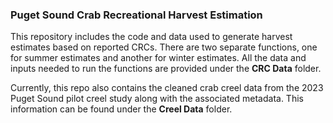 ### Puget Sound Crab Recreational Harvest Estimation 

This repository includes the code and data used to generate harvest estimates based on reported CRCs. There are two separate functions, one for summer estimates and another for winter estimates. All the data and inputs needed to run the functions are provided under the **CRC Data** folder. 


Currently, this repo also contains the cleaned crab creel data from the 2023 Puget Sound pilot creel study along with the associated metadata. This information can be found under the **Creel Data** folder.
